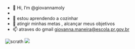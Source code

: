 - 👋 Hi, I’m @giovannamoly
-  
- 🌱 estou aprendendo a cozinhar 
- 💞️ atingir minhas metas , alcançar meus objetivos 
- 📫 atraves do gmail giovanna.maneira@escola.pr.gov.br


![scrath](https://img.shields.io/badge/Scratch-4D97FF?style=for-the-badge&logo=Scratch&logoColor=white)
<img src="https://img.shields.io/badge/JavaScript-323330?style=for-the-badge&logo=javascript&logoColor=F7DF1E">

